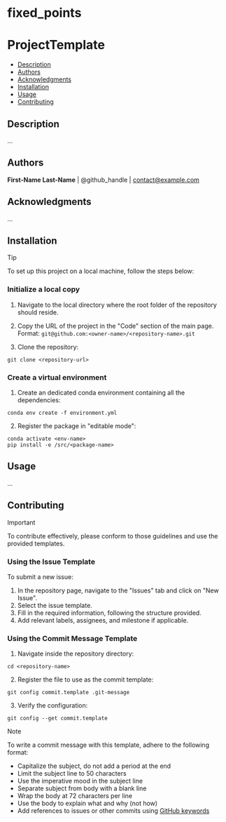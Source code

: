 # fixed_points
# ProjectTemplate

- [Description](#description)
- [Authors](#authors)
- [Acknowledgments](#acknowledgments)
- [Installation](#installation)
- [Usage](#usage)
- [Contributing](#contributing)


## Description

...


## Authors

**First-Name Last-Name** | @github_handle | contact@example.com


## Acknowledgments

...


## Installation

> [!TIP]
> To set up this project on a local machine, follow the steps below:

### Initialize a local copy

1. Navigate to the local directory where the root folder of the repository should reside.
  
2. Copy the URL of the project in the "Code" section of the main page.<br>
   Format: ```git@github.com:<owner-name>/<repository-name>.git```
  
3. Clone the repository:
```
git clone <repository-url>
```

### Create a virtual environment

1. Create an dedicated conda environment containing all the dependencies:
```
conda env create -f environment.yml
```

2. Register the package in "editable mode":
```
conda activate <env-name>
pip install -e /src/<package-name>
```

## Usage

...


## Contributing

> [!IMPORTANT]
> To contribute effectively, please conform to those guidelines and use the provided templates.

### Using the Issue Template

To submit a new issue:

1. In the repository page, navigate to the "Issues" tab and click on "New Issue".
2. Select the issue template.
3. Fill in the required information, following the structure provided.
4. Add relevant labels, assignees, and milestone if applicable.

### Using the Commit Message Template

1. Navigate inside the repository directory:
```
cd <repository-name>
```
   
2. Register the file to use as the commit template:
```
git config commit.template .git-message
```
   
3. Verify the configuration:
```
git config --get commit.template
```

> [!NOTE]
> To write a commit message with this template, adhere to the following format:
>
> - Capitalize the subject, do not add a period at the end
> - Limit the subject line to 50 characters
> - Use the imperative mood in the subject line
> - Separate subject from body with a blank line
> - Wrap the body at 72 characters per line
> - Use the body to explain what and why (not how)
> - Add references to issues or other commits using [GitHub keywords](https://docs.github.com/en/get-started/writing-on-github/working-with-advanced-formatting/using-keywords-in-issues-and-pull-requests)




